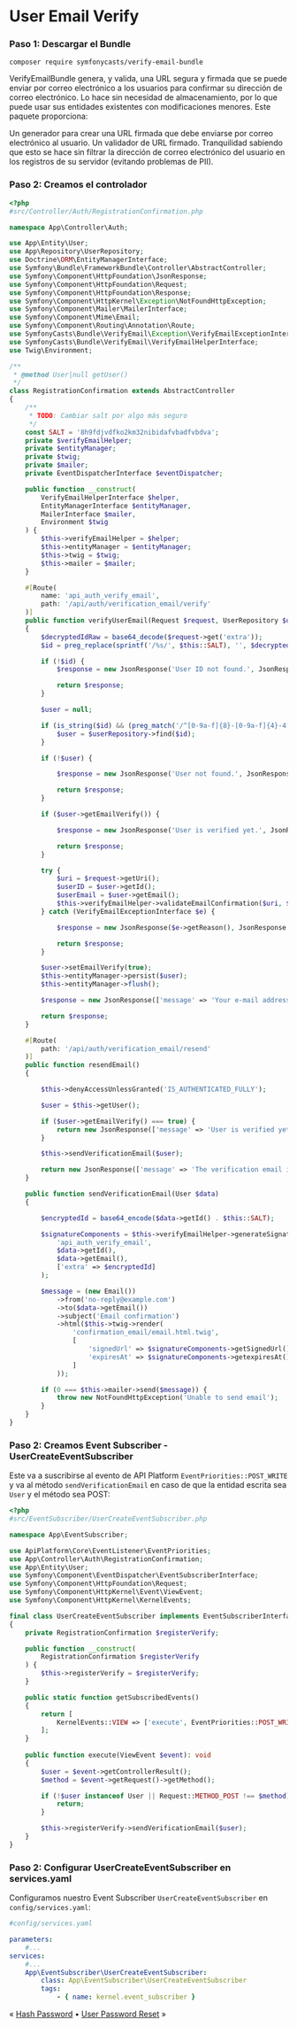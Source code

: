 # User Email Verify

### Paso 1: Descargar el Bundle

```console
composer require symfonycasts/verify-email-bundle
```
VerifyEmailBundle genera, y valida, una URL segura y firmada que se puede enviar por correo electrónico a los usuarios para confirmar su dirección de correo electrónico. Lo hace sin necesidad de almacenamiento, por lo que puede usar sus entidades existentes con modificaciones menores. Este paquete proporciona:

Un generador para crear una URL firmada que debe enviarse por correo electrónico al usuario.
Un validador de URL firmado.
Tranquilidad sabiendo que esto se hace sin filtrar la dirección de correo electrónico del usuario en los registros de su servidor (evitando problemas de PII).

### Paso 2: Creamos el controlador

```php
<?php
#src/Controller/Auth/RegistrationConfirmation.php

namespace App\Controller\Auth;

use App\Entity\User;
use App\Repository\UserRepository;
use Doctrine\ORM\EntityManagerInterface;
use Symfony\Bundle\FrameworkBundle\Controller\AbstractController;
use Symfony\Component\HttpFoundation\JsonResponse;
use Symfony\Component\HttpFoundation\Request;
use Symfony\Component\HttpFoundation\Response;
use Symfony\Component\HttpKernel\Exception\NotFoundHttpException;
use Symfony\Component\Mailer\MailerInterface;
use Symfony\Component\Mime\Email;
use Symfony\Component\Routing\Annotation\Route;
use SymfonyCasts\Bundle\VerifyEmail\Exception\VerifyEmailExceptionInterface;
use SymfonyCasts\Bundle\VerifyEmail\VerifyEmailHelperInterface;
use Twig\Environment;

/**
 * @method User|null getUser()
 */
class RegistrationConfirmation extends AbstractController
{
    /**
     * TODO: Cambiar salt por algo más seguro
     */
    const SALT = '8h9fdjvdfko2km32nibidafvbadfvbdva';
    private $verifyEmailHelper;
    private $entityManager;
    private $twig;
    private $mailer;
    private EventDispatcherInterface $eventDispatcher;

    public function __construct(
        VerifyEmailHelperInterface $helper,
        EntityManagerInterface $entityManager,
        MailerInterface $mailer,
        Environment $twig
    ) {
        $this->verifyEmailHelper = $helper;
        $this->entityManager = $entityManager;
        $this->twig = $twig;
        $this->mailer = $mailer;
    }

    #[Route(
        name: 'api_auth_verify_email',
        path: '/api/auth/verification_email/verify'
    )]
    public function verifyUserEmail(Request $request, UserRepository $userRepository): Response
    {
        $decryptedIdRaw = base64_decode($request->get('extra'));
        $id = preg_replace(sprintf('/%s/', $this::SALT), '', $decryptedIdRaw);

        if (!$id) {
            $response = new JsonResponse('User ID not found.', JsonResponse::HTTP_UNAUTHORIZED);

            return $response;
        }

        $user = null;

        if (is_string($id) && (preg_match('/^[0-9a-f]{8}-[0-9a-f]{4}-4[0-9a-f]{3}-[89ab][0-9a-f]{3}-[0-9a-f]{12}$/', $id) === 1)) {
            $user = $userRepository->find($id);
        }        

        if (!$user) {

            $response = new JsonResponse('User not found.', JsonResponse::HTTP_UNAUTHORIZED);

            return $response;
        }

        if ($user->getEmailVerify()) {

            $response = new JsonResponse('User is verified yet.', JsonResponse::HTTP_UNAUTHORIZED);

            return $response;
        }

        try {
            $uri = $request->getUri();
            $userID = $user->getId();
            $userEmail = $user->getEmail();
            $this->verifyEmailHelper->validateEmailConfirmation($uri, $userID, $userEmail);
        } catch (VerifyEmailExceptionInterface $e) {

            $response = new JsonResponse($e->getReason(), JsonResponse::HTTP_UNAUTHORIZED);

            return $response;
        }

        $user->setEmailVerify(true);
        $this->entityManager->persist($user);
        $this->entityManager->flush();

        $response = new JsonResponse(['message' => 'Your e-mail address has been verified.'], Response::HTTP_OK);

        return $response;
    }

    #[Route(
        path: '/api/auth/verification_email/resend'
    )]
    public function resendEmail()
    {

        $this->denyAccessUnlessGranted('IS_AUTHENTICATED_FULLY');

        $user = $this->getUser();

        if ($user->getEmailVerify() === true) {
            return new JsonResponse(['message' => 'User is verified yet.'], Response::HTTP_OK);
        }

        $this->sendVerificationEmail($user);

        return new JsonResponse(['message' => 'The verification email is in your mail.'], Response::HTTP_OK);
    }

    public function sendVerificationEmail(User $data)
    {

        $encryptedId = base64_encode($data->getId() . $this::SALT);

        $signatureComponents = $this->verifyEmailHelper->generateSignature(
            'api_auth_verify_email',
            $data->getId(),
            $data->getEmail(),
            ['extra' => $encryptedId]
        );

        $message = (new Email())
            ->from('no-reply@example.com')
            ->to($data->getEmail())
            ->subject('Email confirmation')
            ->html($this->twig->render(
                'confirmation_email/email.html.twig',
                [
                    'signedUrl' => $signatureComponents->getSignedUrl(),
                    'expiresAt' => $signatureComponents->getexpiresAt(),
                ]
            ));

        if (0 === $this->mailer->send($message)) {
            throw new NotFoundHttpException('Unable to send email');
        }
    }
}

```

### Paso 2: Creamos Event Subscriber - UserCreateEventSubscriber

Este va a suscribirse al evento de API Platform `EventPriorities::POST_WRITE` y va al método `sendVerificationEmail` en caso de que la entidad escrita sea `User` y el método sea POST:

```php
<?php
#src/EventSubscriber/UserCreateEventSubscriber.php

namespace App\EventSubscriber;

use ApiPlatform\Core\EventListener\EventPriorities;
use App\Controller\Auth\RegistrationConfirmation;
use App\Entity\User;
use Symfony\Component\EventDispatcher\EventSubscriberInterface;
use Symfony\Component\HttpFoundation\Request;
use Symfony\Component\HttpKernel\Event\ViewEvent;
use Symfony\Component\HttpKernel\KernelEvents;

final class UserCreateEventSubscriber implements EventSubscriberInterface
{
    private RegistrationConfirmation $registerVerify;

    public function __construct(
        RegistrationConfirmation $registerVerify
    ) {
        $this->registerVerify = $registerVerify;
    }

    public static function getSubscribedEvents()
    {
        return [
            KernelEvents::VIEW => ['execute', EventPriorities::POST_WRITE],
        ];
    }
    
    public function execute(ViewEvent $event): void
    {
        $user = $event->getControllerResult();
        $method = $event->getRequest()->getMethod();

        if (!$user instanceof User || Request::METHOD_POST !== $method) {
            return;
        }

        $this->registerVerify->sendVerificationEmail($user);
    }
}
```

### Paso 2: Configurar UserCreateEventSubscriber en services.yaml

Configuramos nuestro Event Subscriber `UserCreateEventSubscriber` en `config/services.yaml`:

```yaml
#config/services.yaml

parameters:
    #...
services:
    #...
    App\EventSubscriber\UserCreateEventSubscriber:
        class: App\EventSubscriber\UserCreateEventSubscriber
        tags:
            - { name: kernel.event_subscriber }
```

« [Hash Password](./HashPassword.md) • [User Password Reset](./UserPasswordReset.md) »